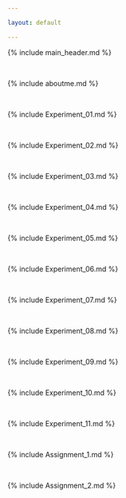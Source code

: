 ```yaml
---

layout: default

---
```


{% include main_header.md %}


<br>

{% include aboutme.md %}


<br>

{% include Experiment_01.md %}


<br>

{% include Experiment_02.md %}


<br>

{% include Experiment_03.md %}


<br>


{% include Experiment_04.md %}

<br>


{% include Experiment_05.md %}


<br>


{% include Experiment_06.md %}


<br>

{% include Experiment_07.md %}

<br>

{% include Experiment_08.md %}

<br>

{% include Experiment_09.md %}

<br>

{% include Experiment_10.md %}

<br>

{% include Experiment_11.md %}

<br>

{% include Assignment_1.md %}

<br>

{% include Assignment_2.md %}

<br>








